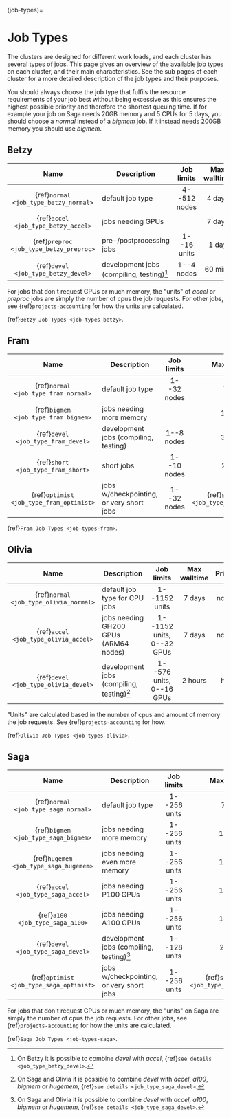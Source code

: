 (job-types)=

# Job Types

The clusters are designed for different work loads, and each cluster
has several types of jobs.  This page gives an overview of the
available job types on each cluster, and their main characteristics.
See the sub pages of each cluster for a more detailed description of
the job types and their purposes.

You should always choose the job type that fulfils the resource
requirements of your job best without being excessive as this ensures
the highest possible priority and therefore the shortest queuing time.
If for example your job on Saga needs 20GB memory and 5 CPUs for 5 days,
you should choose a _normal_ instead of a _bigmem_ job.
If it instead needs 200GB memory you should use _bigmem_.

## Betzy

| Name                                    | Description                               | Job limits   | Max walltime | Priority |
|:---------------------------------------:|-------------------------------------------|:------------:|:------------:|:--------:|
| {ref}`normal <job_type_betzy_normal>`   | default job type                          | 4--512 nodes | 4 days       | normal   |
| {ref}`accel <job_type_betzy_accel>`     | jobs needing GPUs                         |              | 7 days       | normal   |
| {ref}`preproc <job_type_betzy_preproc>` | pre-/postprocessing jobs                  | 1--16 units  | 1 day        | normal   |
| {ref}`devel <job_type_betzy_devel>`     | development jobs (compiling, testing)[^1] | 1--4 nodes   | 60 mins      | high     |

For jobs that don't request GPUs or much memory, the "units" of *accel* or *preproc* jobs
are simply the number of cpus the job requests.
For other jobs, see {ref}`projects-accounting` for how the units are calculated.

{ref}`Betzy Job Types <job-types-betzy>`.

## Fram

| Name                                     | Description                              | Job limits  | Max walltime                              | Priority |
|:----------------------------------------:|------------------------------------------|:-----------:|:-------------------------------------------:|:--------:|
| {ref}`normal <job_type_fram_normal>`     | default job type                         | 1--32 nodes | 7 days                                      | normal   |
| {ref}`bigmem <job_type_fram_bigmem>`     | jobs needing more memory                 |             | 14 days                                     | normal   |
| {ref}`devel <job_type_fram_devel>`       | development jobs (compiling, testing)    | 1--8 nodes  | 30 mins                                     | high     |
| {ref}`short <job_type_fram_short>`       | short jobs                               | 1--10 nodes | 2 hours                                     | high     |
| {ref}`optimist <job_type_fram_optimist>` | jobs w/checkpointing, or very short jobs | 1--32 nodes | {ref}`see details <job_type_fram_optimist>` | low      |

{ref}`Fram Job Types <job-types-fram>`.

## Olivia

| Name                                   | Description                               | Job limits                | Max walltime | Priority |
|:--------------------------------------:|-------------------------------------------|:-------------------------:|:------------:|:--------:|
| {ref}`normal <job_type_olivia_normal>` | default job type for CPU jobs             | 1--1152 units             | 7 days       | normal   |
| {ref}`accel <job_type_olivia_accel>`   | jobs needing GH200 GPUs (ARM64 nodes)     | 1--1152 units, 0--32 GPUs | 7 days       | normal   |
| {ref}`devel <job_type_olivia_devel>`    | development jobs (compiling, testing)[^2] | 1--576 units, 0--16 GPUs  | 2 hours      | high     |

"Units" are calculated based in the number of cpus and amount of memory
the job requests.  See {ref}`projects-accounting` for how.

{ref}`Olivia Job Types <job-types-olivia>`.

## Saga

| Name                                     | Description                               | Job limits   | Max walltime                                | Priority |
|:----------------------------------------:|-------------------------------------------|:------------:|:-------------------------------------------:|:--------:|
| {ref}`normal <job_type_saga_normal>`     | default job type                          | 1--256 units | 7 days                                      | normal   |
| {ref}`bigmem <job_type_saga_bigmem>`     | jobs needing more memory                  | 1--256 units | 14 days                                     | normal   |
| {ref}`hugemem <job_type_saga_hugemem>`   | jobs needing even more memory             | 1--256 units | 14 days                                     | normal   |
| {ref}`accel <job_type_saga_accel>`       | jobs needing P100 GPUs                    | 1--256 units | 14 days                                     | normal   |
| {ref}`a100 <job_type_saga_a100>`         | jobs needing A100 GPUs                    | 1--256 units | 14 days                                     | normal   |
| {ref}`devel <job_type_saga_devel>`       | development jobs (compiling, testing)[^2] | 1--128 units | 2 hours                                     | high     |
| {ref}`optimist <job_type_saga_optimist>` | jobs w/checkpointing, or very short jobs  | 1--256 units | {ref}`see details <job_type_saga_optimist>` | low      |

For jobs that don't request GPUs or much memory, the "units" on Saga are
simply the number of cpus the job requests.
For other jobs, see {ref}`projects-accounting` for how the units are calculated.

{ref}`Saga Job Types <job-types-saga>`.


[^1]: On Betzy it is possible to combine _devel_ with _accel_, {ref}`see details <job_type_betzy_devel>`.

[^2]: On Saga and Olivia it is possible to combine _devel_ with _accel_, _a100_,
    _bigmem_ or _hugemem_, {ref}`see details <job_type_saga_devel>`.
